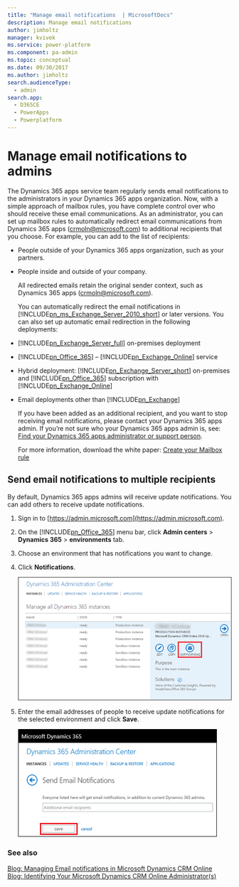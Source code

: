 ```yaml
---
title: "Manage email notifications  | MicrosoftDocs"
description: Manage email notifications
author: jimholtz
manager: kvivek
ms.service: power-platform
ms.component: pa-admin
ms.topic: conceptual
ms.date: 09/30/2017
ms.author: jimholtz
search.audienceType: 
  - admin
search.app: 
  - D365CE
  - PowerApps
  - Powerplatform
---
```

# Manage email notifications to admins

The Dynamics 365 apps service team regularly sends email notifications to the administrators in your Dynamics 365 apps organization. Now, with a simple approach of mailbox rules, you have complete control over who should receive these email communications. As an administrator, you can set up mailbox rules to automatically redirect email communications from Dynamics 365 apps (crmoln@microsoft.com) to additional recipients that you choose. For example, you can add to the list of recipients:  
  
- People outside of your Dynamics 365 apps organization, such as your partners.  
  
- People inside and outside of your company.  
  
  All redirected emails retain the original sender context, such as Dynamics 365 apps (crmoln@microsoft.com).  
  
  You can automatically redirect the email notifications in [!INCLUDE[pn_ms_Exchange_Server_2010_short](../includes/pn-ms-exchange-server-2010-short.md)] or later versions. You can also set up automatic email redirection in the following deployments:  
  
- [!INCLUDE[pn_Exchange_Server_full](../includes/pn-exchange-server-full.md)] on-premises deployment  
  
- [!INCLUDE[pn_Office_365](../includes/pn-office-365.md)] – [!INCLUDE[pn_Exchange_Online](../includes/pn-exchange-online.md)] service  
  
- Hybrid deployment: [!INCLUDE[pn_Exchange_Server_short](../includes/pn-exchange-server-short.md)] on-premises and [!INCLUDE[pn_Office_365](../includes/pn-office-365.md)] subscription with [!INCLUDE[pn_Exchange_Online](../includes/pn-exchange-online.md)]  
  
- Email deployments other than [!INCLUDE[pn_Exchange](../includes/pn-exchange.md)]  
  
  If you have been added as an additional recipient, and you want to stop receiving email notifications, please contact your Dynamics 365 apps admin. If you’re not sure who your Dynamics 365 apps admin is, see: [Find your Dynamics 365 apps administrator or support person](/dynamics365/customer-engagement/basics/find-administrator-support.md).  
  
  For more information, download the white paper: [Create your Mailbox rule](http://download.microsoft.com/download/D/1/A/D1A64A1D-FD55-43E4-AD71-9D32D16E5F9E/Create%20your%20Mailbox%20rule.docx)  
  
<a name="BKMK_SendEmailNotifications"></a>   
## Send email notifications to multiple recipients  
 By default, Dynamics 365 apps admins will receive update notifications. You can add others to receive update notifications.  
  
1. Sign in to [https://admin.microsoft.com](https://admin.microsoft.com).  
  
2. On the [!INCLUDE[pn_Office_365](../includes/pn-office-365.md)] menu bar, click **Admin centers** > **Dynamics 365** > **environments** tab.  
  
3. Choose an environment that has notifications you want to change.  
  
4. Click **Notifications**.  
  
   ![Notifications button in Dynamics 365 apps](../admin/media/customer-driven-update-notifications.png "Notifications button in Dynamics 365 apps")  
  
5. Enter the email addresses of people to receive update notifications for the selected environment and click **Save**.  
  
   ![Send Email Notifications in Dynamics 365 apps](../admin/media/customer-driven-updatesendemailnotifications.PNG "Send Email Notifications in Dynamics 365 apps")  
  
### See also   
 [Blog: Managing Email notifications in Microsoft Dynamics CRM Online](http://blogs.msdn.com/b/crm/archive/2014/05/27/how-do-i-start-receiving-notification.aspx)   
 [Blog: Identifying Your Microsoft Dynamics CRM Online Administrator(s)](http://blogs.msdn.com/b/crm/archive/2014/05/27/how-to-identify-the-system-administrator-s-in-your-org-who-currently-receive-notifications.aspx)
